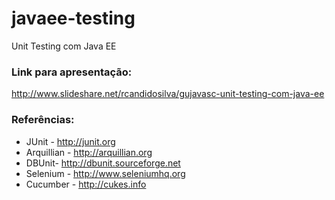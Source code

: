 javaee-testing
==============
Unit Testing com Java EE

### Link para apresentação:
http://www.slideshare.net/rcandidosilva/gujavasc-unit-testing-com-java-ee

### Referências:
* JUnit - http://junit.org
* Arquillian - http://arquillian.org
* DBUnit- http://dbunit.sourceforge.net
* Selenium - http://www.seleniumhq.org
* Cucumber - http://cukes.info

